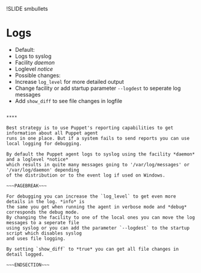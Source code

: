 !SLIDE smbullets
# Logs

* Default:
 * Logs to syslog
 * Facility *daemon*
 * Loglevel *notice*
* Possible changes:
 * Increase `log_level` for more detailed output
 * Change facility or add startup parameter `--logdest` to seperate log messages
 * Add `show_diff` to see file changes in logfile

~~~SECTION:handouts~~~

****

Best strategy is to use Puppet's reporting capabilities to get information about all Puppet agent
runs in one place. But if a system fails to send reports you can use local logging for debugging.

By default the Puppet agent logs to syslog using the facility *daemon* and a loglevel *notice*
which results in quite many messages going to '/var/log/messages' or '/var/log/daemon' depending
of the distribution or to the event log if used on Windows.

~~~PAGEBREAK~~~

For debugging you can increase the `log_level` to get even more details in the log. *info* is
the same you get when running the agent in verbose mode and *debug* corresponds the debug mode.
By changing the facility to one of the local ones you can move the log messages to a seperate file
using syslog or you can add the parameter `--logdest` to the startup script which disables syslog
and uses file logging.

By setting `show_diff` to *true* you can get all file changes in detail logged.

~~~ENDSECTION~~~
